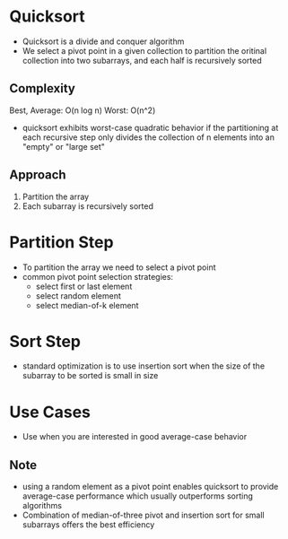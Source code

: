 # Quicksort
- Quicksort is a divide and conquer algorithm
- We select a pivot point in a given collection to partition the oritinal collection into two subarrays, and each half is recursively sorted

## Complexity
Best, Average: O(n log n)
Worst: O(n^2)

- quicksort exhibits worst-case quadratic behavior if the partitioning at each recursive step only divides the collection of n elements into an "empty" or "large set"

## Approach
1. Partition the array
2. Each subarray is recursively sorted

# Partition Step
- To partition the array we need to select a pivot point
- common pivot point selection strategies:
  - select first or last element
  - select random element
  - select median-of-k element

# Sort Step
- standard optimization is to use insertion sort when the size of the subarray to be sorted is small in size

# Use Cases
- Use when you are interested in good average-case behavior

## Note
- using a random element as a pivot point enables quicksort to provide average-case performance which usually outperforms sorting algorithms
- Combination of median-of-three pivot and insertion sort for small subarrays offers the best efficiency


